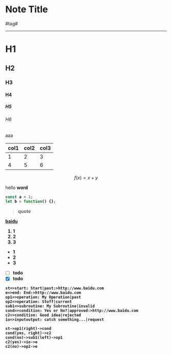 # Note Title

#tag#

---

# H1

## H2

### H3

#### H4

##### H5

###### H6

aaa

| col1 | col2 | col3 |
| ----- | ----- | ----- |
| 1 | 2 | 3 |
| 4 | 5 | 6 |

$$
f(x)=x+y
$$

<div>
    hello
    <b>word<b/>
</div>

```js
const a = 1;
let b = function() {};
```

> quote

[baidu](http://www.baidu.com)

1. 1
2. 2
3. 3

- 1
- 2
- 3

- [ ] todo
- [x] todo

```flowchart
st=>start: Start|past:>http://www.baidu.com
e=>end: End:>http://www.baidu.com
op1=>operation: My Operation|past
op2=>operation: Stuff|current
sub1=>subroutine: My Subroutine|invalid
cond=>condition: Yes or No?|approved:>http://www.baidu.com
c2=>condition: Good idea|rejected
io=>inputoutput: catch something...|request

st->op1(right)->cond
cond(yes, right)->c2
cond(no)->sub1(left)->op1
c2(yes)->io->e
c2(no)->op2->e
```
